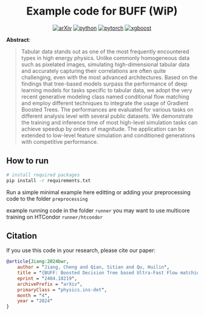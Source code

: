 <div align="center">

# Example code for BUFF (WiP)


[![arXiv](https://img.shields.io/badge/arXiv-2404.18219-b31b1b.svg)](https://arxiv.org/abs/2404.18219)
[![python](https://img.shields.io/badge/-Python_3.9-blue?logo=python&logoColor=white)](https://www.python.org/)
[![pytorch](https://img.shields.io/badge/PyTorch_1.8+-ee4c2c?logo=pytorch&logoColor=white)](https://pytorch.org/get-started/locally/)
[![xgboost](https://img.shields.io/badge/xgboost-2.0.3-brightgreen.svg?logo=git&logoColor=white)](https://xgboost.readthedocs.io/en/stable/install.html)



</div>


**Abstract**:

> Tabular data stands out as one of the most frequently encountered types in high energy physics. Unlike commonly homogeneous data such as pixelated images, simulating high-dimensional tabular data and accurately capturing their correlations are often quite challenging, even with the most advanced architectures. Based on the findings that tree-based models surpass the performance of deep learning models for tasks specific to tabular data, we adopt the very recent generative modeling class named conditional flow matching and employ different techniques to integrate the usage of Gradient Boosted Trees. The performances are evaluated for various tasks on different analysis level with several public datasets. We demonstrate the training and inference time of most high-level simulation tasks can achieve speedup by orders of magnitude. The application can be extended to low-level feature simulation and conditioned generations with competitive performance.


## How to run

```bash
# install required packages
pip install -r requirements.txt

```

Run a simple minimal example here
editting or adding your preprocessing code to the folder `preprocessing`

example running code in the folder `runner`
you may want to use multicore training on HTCondor `runner/htcondor`



## Citation

If you use this code in your research, please cite our paper:

```bibtex
@article{Jiang:2024bwr,
    author = "Jiang, Cheng and Qian, Sitian and Qu, Huilin",
    title = "{BUFF: Boosted Decision Tree based Ultra-Fast Flow matching}",
    eprint = "2404.18219",
    archivePrefix = "arXiv",
    primaryClass = "physics.ins-det",
    month = "4",
    year = "2024"
}

